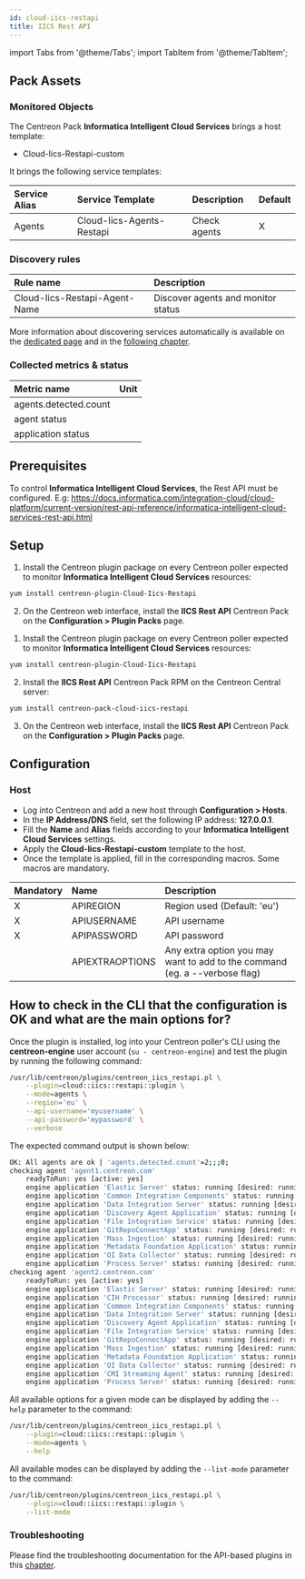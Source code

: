 ```yaml
---
id: cloud-iics-restapi
title: IICS Rest API
---
```

import Tabs from '@theme/Tabs';
import TabItem from '@theme/TabItem';

## Pack Assets

### Monitored Objects

The Centreon Pack **Informatica Intelligent Cloud Services** brings a host template:
* Cloud-Iics-Restapi-custom

It brings the following service templates:

| Service Alias | Service Template          | Description  | Default |
|:--------------|:--------------------------|:-------------|:--------|
| Agents        | Cloud-Iics-Agents-Restapi | Check agents | X       |

### Discovery rules

<Tabs groupId="sync">
<TabItem value="Service" label="Service">

| Rule name                     | Description                        |
|:------------------------------|:-----------------------------------|
| Cloud-Iics-Restapi-Agent-Name | Discover agents and monitor status |

More information about discovering services automatically is available on the [dedicated page](/docs/monitoring/discovery/services-discovery)
and in the [following chapter](/docs/monitoring/discovery/services-discovery/#discovery-rules).

</TabItem>
</Tabs>

### Collected metrics & status

<Tabs groupId="sync">
<TabItem value="Agents" label="Agents">

| Metric name           | Unit  |
| :---------------------| :---- |
| agents.detected.count |       |
| agent status          |       |
| application status    |       |

</TabItem>
</Tabs>

## Prerequisites

To control **Informatica Intelligent Cloud Services**, the Rest API must be configured.
E.g: https://docs.informatica.com/integration-cloud/cloud-platform/current-version/rest-api-reference/informatica-intelligent-cloud-services-rest-api.html

## Setup

<Tabs groupId="sync">
<TabItem value="Online License" label="Online License">

1. Install the Centreon plugin package on every Centreon poller expected to monitor **Informatica Intelligent Cloud Services** resources:

```bash
yum install centreon-plugin-Cloud-Iics-Restapi
```

2. On the Centreon web interface, install the **IICS Rest API** Centreon Pack on the **Configuration > Plugin Packs** page.

</TabItem>
<TabItem value="Offline License" label="Offline License">

1. Install the Centreon plugin package on every Centreon poller expected to monitor **Informatica Intelligent Cloud Services** resources:

```bash
yum install centreon-plugin-Cloud-Iics-Restapi
```

2. Install the **IICS Rest API** Centreon Pack RPM on the Centreon Central server:

```bash
yum install centreon-pack-cloud-iics-restapi
```

3. On the Centreon web interface, install the **IICS Rest API** Centreon Pack on the **Configuration > Plugin Packs** page.

</TabItem>
</Tabs>

## Configuration

### Host

* Log into Centreon and add a new host through **Configuration > Hosts**.
* In the **IP Address/DNS** field, set the following IP address: **127.0.0.1**.
* Fill the **Name** and **Alias** fields according to your **Informatica Intelligent Cloud Services** settings.
* Apply the **Cloud-Iics-Restapi-custom** template to the host.
* Once the template is applied, fill in the corresponding macros. Some macros are mandatory.

| Mandatory | Name            | Description                                                                |
| :-------- | :-------------- | :------------------------------------------------------------------------- |
| X         | APIREGION       | Region used (Default: 'eu')                                                |
| X         | APIUSERNAME     | API username                                                               |
| X         | APIPASSWORD     | API password                                                               |
|           | APIEXTRAOPTIONS | Any extra option you may want to add to the command (eg. a --verbose flag) |

## How to check in the CLI that the configuration is OK and what are the main options for? 

Once the plugin is installed, log into your Centreon poller's CLI using the
**centreon-engine** user account (`su - centreon-engine`) and test the plugin by
running the following command:

```bash
/usr/lib/centreon/plugins/centreon_iics_restapi.pl \
    --plugin=cloud::iics::restapi::plugin \
    --mode=agents \
    --region='eu' \
    --api-username='myusername' \
    --api-password='mypassword' \
    --verbose
```

The expected command output is shown below:

```bash
OK: All agents are ok | 'agents.detected.count'=2;;;0;
checking agent 'agent1.centreon.com'
    readyToRun: yes [active: yes]
    engine application 'Elastic Server' status: running [desired: running]
    engine application 'Common Integration Components' status: running [desired: running]
    engine application 'Data Integration Server' status: running [desired: running]
    engine application 'Discovery Agent Application' status: running [desired: running]
    engine application 'File Integration Service' status: running [desired: running]
    engine application 'GitRepoConnectApp' status: running [desired: running]
    engine application 'Mass Ingestion' status: running [desired: running]
    engine application 'Metadata Foundation Application' status: running [desired: running]
    engine application 'OI Data Collector' status: running [desired: running]
    engine application 'Process Server' status: running [desired: running]
checking agent 'agent2.centreon.com'
    readyToRun: yes [active: yes]
    engine application 'Elastic Server' status: running [desired: running]
    engine application 'CIH Processor' status: running [desired: running]
    engine application 'Common Integration Components' status: running [desired: running]
    engine application 'Data Integration Server' status: running [desired: running]
    engine application 'Discovery Agent Application' status: running [desired: running]
    engine application 'File Integration Service' status: running [desired: running]
    engine application 'GitRepoConnectApp' status: running [desired: running]
    engine application 'Mass Ingestion' status: running [desired: running]
    engine application 'Metadata Foundation Application' status: running [desired: running]
    engine application 'OI Data Collector' status: running [desired: running]
    engine application 'CMI Streaming Agent' status: running [desired: running]
    engine application 'Process Server' status: running [desired: running]
```

All available options for a given mode can be displayed by adding the 
`--help` parameter to the command:

```bash
/usr/lib/centreon/plugins/centreon_iics_restapi.pl \
    --plugin=cloud::iics::restapi::plugin \
    --mode=agents \
    --help
```

All available modes can be displayed by adding the 
`--list-mode` parameter to the command:

```bash
/usr/lib/centreon/plugins/centreon_iics_restapi.pl \
    --plugin=cloud::iics::restapi::plugin \
    --list-mode
```

### Troubleshooting

Please find the troubleshooting documentation for the API-based plugins in
this [chapter](../getting-started/how-to-guides/troubleshooting-plugins.md#http-and-api-checks).
